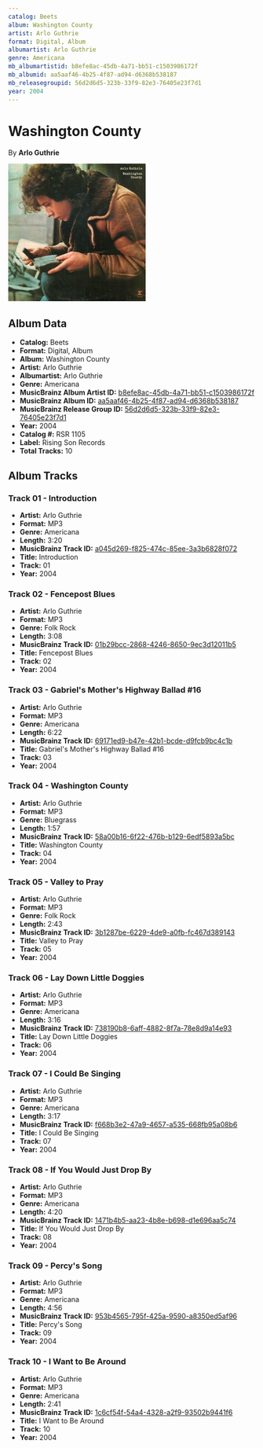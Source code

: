 ```yaml
---
catalog: Beets
album: Washington County
artist: Arlo Guthrie
format: Digital, Album
albumartist: Arlo Guthrie
genre: Americana
mb_albumartistid: b8efe8ac-45db-4a71-bb51-c1503986172f
mb_albumid: aa5aaf46-4b25-4f87-ad94-d6368b538187
mb_releasegroupid: 56d2d6d5-323b-33f9-82e3-76405e23f7d1
year: 2004
---
```


# Washington County

By **Arlo Guthrie**

![](../../assets/beetscovers/Arlo_Guthrie-Washington_County.jpg)

## Album Data

- **Catalog:** Beets
- **Format:** Digital, Album
- **Album:** Washington County
- **Artist:** Arlo Guthrie
- **Albumartist:** Arlo Guthrie
- **Genre:** Americana
- **MusicBrainz Album Artist ID:** [b8efe8ac-45db-4a71-bb51-c1503986172f](https://musicbrainz.org/artist/b8efe8ac-45db-4a71-bb51-c1503986172f)
- **MusicBrainz Album ID:** [aa5aaf46-4b25-4f87-ad94-d6368b538187](https://musicbrainz.org/release/aa5aaf46-4b25-4f87-ad94-d6368b538187)
- **MusicBrainz Release Group ID:** [56d2d6d5-323b-33f9-82e3-76405e23f7d1](https://musicbrainz.org/release-group/56d2d6d5-323b-33f9-82e3-76405e23f7d1)
- **Year:** 2004
- **Catalog #:** RSR 1105
- **Label:** Rising Son Records
- **Total Tracks:** 10

## Album Tracks

### Track 01 - Introduction

- **Artist:** Arlo Guthrie
- **Format:** MP3
- **Genre:** Americana
- **Length:** 3:20
- **MusicBrainz Track ID:** [a045d269-f825-474c-85ee-3a3b6828f072](https://musicbrainz.org/recording/a045d269-f825-474c-85ee-3a3b6828f072)
- **Title:** Introduction
- **Track:** 01
- **Year:** 2004

### Track 02 - Fencepost Blues

- **Artist:** Arlo Guthrie
- **Format:** MP3
- **Genre:** Folk Rock
- **Length:** 3:08
- **MusicBrainz Track ID:** [01b29bcc-2868-4246-8650-9ec3d12011b5](https://musicbrainz.org/recording/01b29bcc-2868-4246-8650-9ec3d12011b5)
- **Title:** Fencepost Blues
- **Track:** 02
- **Year:** 2004

### Track 03 - Gabriel's Mother's Highway Ballad #16

- **Artist:** Arlo Guthrie
- **Format:** MP3
- **Genre:** Americana
- **Length:** 6:22
- **MusicBrainz Track ID:** [69171ed9-b47e-42b1-bcde-d9fcb9bc4c1b](https://musicbrainz.org/recording/69171ed9-b47e-42b1-bcde-d9fcb9bc4c1b)
- **Title:** Gabriel's Mother's Highway Ballad #16
- **Track:** 03
- **Year:** 2004

### Track 04 - Washington County

- **Artist:** Arlo Guthrie
- **Format:** MP3
- **Genre:** Bluegrass
- **Length:** 1:57
- **MusicBrainz Track ID:** [58a00b16-6f22-476b-b129-6edf5893a5bc](https://musicbrainz.org/recording/58a00b16-6f22-476b-b129-6edf5893a5bc)
- **Title:** Washington County
- **Track:** 04
- **Year:** 2004

### Track 05 - Valley to Pray

- **Artist:** Arlo Guthrie
- **Format:** MP3
- **Genre:** Folk Rock
- **Length:** 2:43
- **MusicBrainz Track ID:** [3b1287be-6229-4de9-a0fb-fc467d389143](https://musicbrainz.org/recording/3b1287be-6229-4de9-a0fb-fc467d389143)
- **Title:** Valley to Pray
- **Track:** 05
- **Year:** 2004

### Track 06 - Lay Down Little Doggies

- **Artist:** Arlo Guthrie
- **Format:** MP3
- **Genre:** Americana
- **Length:** 3:16
- **MusicBrainz Track ID:** [738190b8-6aff-4882-8f7a-78e8d9a14e93](https://musicbrainz.org/recording/738190b8-6aff-4882-8f7a-78e8d9a14e93)
- **Title:** Lay Down Little Doggies
- **Track:** 06
- **Year:** 2004

### Track 07 - I Could Be Singing

- **Artist:** Arlo Guthrie
- **Format:** MP3
- **Genre:** Americana
- **Length:** 3:17
- **MusicBrainz Track ID:** [f668b3e2-47a9-4657-a535-668fb95a08b6](https://musicbrainz.org/recording/f668b3e2-47a9-4657-a535-668fb95a08b6)
- **Title:** I Could Be Singing
- **Track:** 07
- **Year:** 2004

### Track 08 - If You Would Just Drop By

- **Artist:** Arlo Guthrie
- **Format:** MP3
- **Genre:** Americana
- **Length:** 4:20
- **MusicBrainz Track ID:** [1471b4b5-aa23-4b8e-b698-d1e696aa5c74](https://musicbrainz.org/recording/1471b4b5-aa23-4b8e-b698-d1e696aa5c74)
- **Title:** If You Would Just Drop By
- **Track:** 08
- **Year:** 2004

### Track 09 - Percy's Song

- **Artist:** Arlo Guthrie
- **Format:** MP3
- **Genre:** Americana
- **Length:** 4:56
- **MusicBrainz Track ID:** [953b4565-795f-425a-9590-a8350ed5af96](https://musicbrainz.org/recording/953b4565-795f-425a-9590-a8350ed5af96)
- **Title:** Percy's Song
- **Track:** 09
- **Year:** 2004

### Track 10 - I Want to Be Around

- **Artist:** Arlo Guthrie
- **Format:** MP3
- **Genre:** Americana
- **Length:** 2:41
- **MusicBrainz Track ID:** [1c6cf54f-54a4-4328-a2f9-93502b9441f6](https://musicbrainz.org/recording/1c6cf54f-54a4-4328-a2f9-93502b9441f6)
- **Title:** I Want to Be Around
- **Track:** 10
- **Year:** 2004

